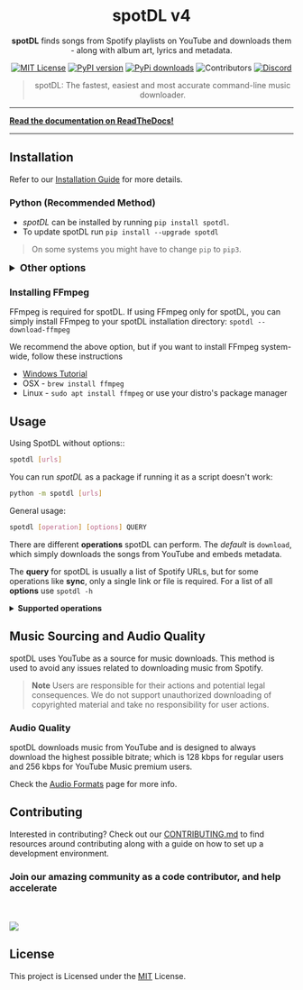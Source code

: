 
<!--- mdformat-toc start --slug=github --->

<!---
!!! IF EDITING THE README, ENSURE TO COPY THE WHOLE FILE TO index.md in `/docs/` AND REMOVE THE REFERENCES TO ReadTheDocs THERE.
--->

<div align="center">

# spotDL v4

**spotDL** finds songs from Spotify playlists on YouTube and downloads them - along with album art, lyrics and metadata.


[![MIT License](https://img.shields.io/github/license/spotdl/spotify-downloader?color=44CC11&style=flat-square)](https://github.com/spotDL/spotify-downloader/blob/master/LICENSE)
[![PyPI version](https://img.shields.io/pypi/pyversions/spotDL?color=%2344CC11&style=flat-square)](https://pypi.org/project/spotdl/)
[![PyPi downloads](https://img.shields.io/pypi/dw/spotDL?label=downloads@pypi&color=344CC11&style=flat-square)](https://pypi.org/project/spotdl/)
![Contributors](https://img.shields.io/github/contributors/spotDL/spotify-downloader?style=flat-square)
[![Discord](https://img.shields.io/discord/771628785447337985?label=discord&logo=discord&style=flat-square)](https://discord.gg/xCa23pwJWY)

> spotDL: The fastest, easiest and most accurate command-line music downloader.
</div>

______________________________________________________________________
**[Read the documentation on ReadTheDocs!](https://spotdl.readthedocs.io)**
______________________________________________________________________


## Installation

Refer to our [Installation Guide](https://spotdl.rtfd.io/en/latest/installation/) for more details.

### Python (Recommended Method)
  - _spotDL_ can be installed by running `pip install spotdl`.
  - To update spotDL run `pip install --upgrade spotdl`

  > On some systems you might have to change `pip` to `pip3`.

<details>
    <summary style="font-size:1.25em"><strong>Other options</strong></summary>

- Prebuilt executable
  - You can download the latest version from the
    [Releases Tab](https://github.com/spotDL/spotify-downloader/releases)
- On Termux
  - `curl -L https://raw.githubusercontent.com/spotDL/spotify-downloader/master/scripts/termux.sh | sh`
- Arch
  - There is an [Arch User Repository (AUR) package](https://aur.archlinux.org/packages/spotdl/) for
    spotDL.
- Docker
  - Build image:

    ```bash
    docker build -t spotdl .
    ```

  - Launch container with spotDL parameters (see section below). You need to create mapped
    volume to access song files

    ```bash
    docker run --rm -v $(pwd):/music spotdl download [trackUrl]
    ```

  - Build from source

    ```bash
    git clone https://github.com/spotDL/spotify-downloader && cd spotify-downloader
    pip install uv
    uv sync
    uv run scripts/build.py
    ```

    An executable is created in `spotify-downloader/dist/`.

</details>


### Installing FFmpeg

FFmpeg is required for spotDL. If using FFmpeg only for spotDL, you can simply install FFmpeg to your spotDL installation directory:
`spotdl --download-ffmpeg`

We recommend the above option, but if you want to install FFmpeg system-wide,
follow these instructions

- [Windows Tutorial](https://windowsloop.com/install-ffmpeg-windows-10/)
- OSX - `brew install ffmpeg`
- Linux - `sudo apt install ffmpeg` or use your distro's package manager

## Usage

Using SpotDL without options::
```sh
spotdl [urls]
```
You can run _spotDL_ as a package if running it as a script doesn't work:
```sh
python -m spotdl [urls]
```

General usage:
```sh
spotdl [operation] [options] QUERY
```

There are different **operations** spotDL can perform. The *default* is `download`, which simply downloads the songs from YouTube and embeds metadata.

The **query** for spotDL is usually a list of Spotify URLs, but for some operations like **sync**, only a single link or file is required.
For a list of all **options** use ```spotdl -h```

<details>
<summary style="font-size:1em"><strong>Supported operations</strong></summary>

- `save`: Saves only the metadata from Spotify without downloading anything.
    - Usage:
        `spotdl save [query] --save-file {filename}.spotdl`

- `web`: Starts a web interface instead of using the command line. However, it has limited features and only supports downloading single songs.

- `url`: Get direct download link for each song from the query.
    - Usage:
        `spotdl url [query]`

- `sync`: Updates directories. Compares the directory with the current state of the playlist. Newly added songs will be downloaded and removed songs will be deleted. No other songs will be downloaded and no other files will be deleted.

    - Usage:
        `spotdl sync [query] --save-file {filename}.spotdl`

        This create a new **sync** file, to update the directory in the future, use:

        `spotdl sync {filename}.spotdl`

- `meta`: Updates metadata for the provided song files.

</details>

## Music Sourcing and Audio Quality

spotDL uses YouTube as a source for music downloads. This method is used to avoid any issues related to downloading music from Spotify.

> **Note**
> Users are responsible for their actions and potential legal consequences. We do not support unauthorized downloading of copyrighted material and take no responsibility for user actions.

### Audio Quality

spotDL downloads music from YouTube and is designed to always download the highest possible bitrate; which is 128 kbps for regular users and 256 kbps for YouTube Music premium users.

Check the [Audio Formats](docs/usage.md#audio-formats-and-quality) page for more info.

## Contributing

Interested in contributing? Check out our [CONTRIBUTING.md](docs/CONTRIBUTING.md) to find
resources around contributing along with a guide on how to set up a development environment.

### Join our amazing community as a code contributor, and help accelerate

<br><br>
<a href="https://github.com/spotDL/spotify-downloader/graphs/contributors">
  <img class="dark-light" src="https://contrib.rocks/image?repo=spotDL/spotify-downloader&anon=0&columns=25&max=100&r=true" />
</a>

## License

This project is Licensed under the [MIT](/LICENSE) License.

